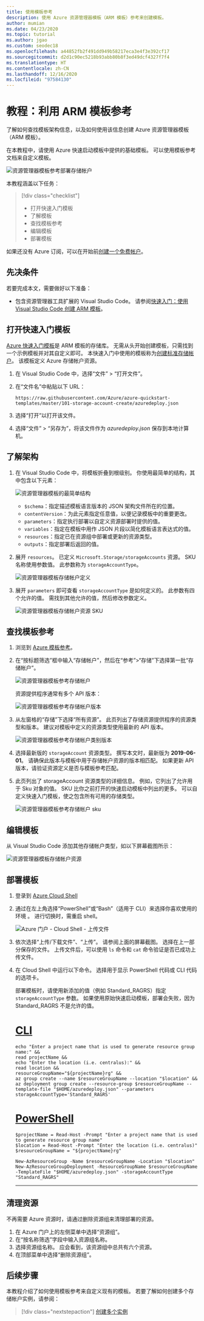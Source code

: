 ```yaml
---
title: 使用模板参考
description: 使用 Azure 资源管理器模板（ARM 模板）参考来创建模板。
author: mumian
ms.date: 04/23/2020
ms.topic: tutorial
ms.author: jgao
ms.custom: seodec18
ms.openlocfilehash: a44852fb2f491dd949b58217eca3e4f3e392cf17
ms.sourcegitcommit: d2d1c90ec5218b93abb80b8f3ed49dcf4327f7f4
ms.translationtype: HT
ms.contentlocale: zh-CN
ms.lasthandoff: 12/16/2020
ms.locfileid: "97584130"
---
```

# <a name="tutorial-utilize-the-arm-template-reference"></a>教程：利用 ARM 模板参考

了解如何查找模板架构信息，以及如何使用该信息创建 Azure 资源管理器模板（ARM 模板）。

在本教程中，请使用 Azure 快速启动模板中提供的基础模板。 可以使用模板参考文档来自定义模板。

![资源管理器模板参考部署存储帐户](./media/template-tutorial-use-template-reference/resource-manager-template-tutorial-deploy-storage-account.png)

本教程涵盖以下任务：

> [!div class="checklist"]
> * 打开快速入门模板
> * 了解模板
> * 查找模板参考
> * 编辑模板
> * 部署模板

如果还没有 Azure 订阅，可以在开始前[创建一个免费帐户](https://azure.microsoft.com/free/)。

## <a name="prerequisites"></a>先决条件

若要完成本文，需要做好以下准备：

* 包含资源管理器工具扩展的 Visual Studio Code。 请参阅[快速入门：使用 Visual Studio Code 创建 ARM 模板](quickstart-create-templates-use-visual-studio-code.md)。

## <a name="open-a-quickstart-template"></a>打开快速入门模板

[Azure 快速入门模板](https://azure.microsoft.com/resources/templates/)是 ARM 模板的存储库。 无需从头开始创建模板，只需找到一个示例模板并对其自定义即可。 本快速入门中使用的模板称为[创建标准存储帐户](https://azure.microsoft.com/resources/templates/101-storage-account-create/)。 该模板定义 Azure 存储帐户资源。

1. 在 Visual Studio Code 中，选择“文件” > “打开文件”。 
1. 在“文件名”中粘贴以下 URL：

    ```url
    https://raw.githubusercontent.com/Azure/azure-quickstart-templates/master/101-storage-account-create/azuredeploy.json
    ```

1. 选择“打开”以打开该文件。
1. 选择“文件” > “另存为”，将该文件作为 _azuredeploy.json_ 保存到本地计算机。 

## <a name="understand-the-schema"></a>了解架构

1. 在 Visual Studio Code 中，将模板折叠到根级别。 你使用最简单的结构，其中包含以下元素：

    ![资源管理器模板的最简单结构](./media/template-tutorial-use-template-reference/resource-manager-template-simplest-structure.png)

    * `$schema`：指定描述模板语言版本的 JSON 架构文件所在的位置。
    * `contentVersion`：为此元素指定任意值，以便记录模板中的重要更改。
    * `parameters`：指定执行部署以自定义资源部署时提供的值。
    * `variables`：指定在模板中用作 JSON 片段以简化模板语言表达式的值。
    * `resources`：指定已在资源组中部署或更新的资源类型。
    * `outputs`：指定部署后返回的值。

1. 展开 `resources`。 已定义 `Microsoft.Storage/storageAccounts` 资源。 SKU 名称使用参数值。 此参数称为 `storageAccountType`。

    ![资源管理器模板存储帐户定义](./media/template-tutorial-use-template-reference/resource-manager-template-storage-resource.png)

1. 展开 `parameters` 即可查看 `storageAccountType` 是如何定义的。 此参数有四个允许的值。 需找到其他允许的值，然后修改参数定义。

    ![资源管理器模板存储帐户资源 SKU](./media/template-tutorial-use-template-reference/resource-manager-template-storage-resources-skus-old.png)

## <a name="find-the-template-reference"></a>查找模板参考

1. 浏览到 [Azure 模板参考](/azure/templates/)。
1. 在“按标题筛选”框中输入“存储帐户”，然后在“参考”>“存储”下选择第一批“存储帐户”。 

    ![资源管理器模板参考存储帐户](./media/template-tutorial-use-template-reference/resource-manager-template-resources-reference-storage-accounts.png)

    资源提供程序通常有多个 API 版本：

    ![资源管理器模板参考存储帐户版本](./media/template-tutorial-use-template-reference/resource-manager-template-resources-reference-storage-accounts-versions.png)

1. 从左窗格的“存储”下选择“所有资源”。  此页列出了存储资源提供程序的资源类型和版本。 建议对模板中定义的资源类型使用最新的 API 版本。

    ![资源管理器模板参考存储帐户类别版本](./media/template-tutorial-use-template-reference/resource-manager-template-resources-reference-storage-accounts-types-versions.png)

1. 选择最新版的 `storageAccount` 资源类型。 撰写本文时，最新版为 **2019-06-01**。 请确保此版本与模板中用于存储帐户资源的版本相匹配。 如果更新 API 版本，请验证资源定义是否与模板参考匹配。

1. 此页列出了 storageAccount 资源类型的详细信息。 例如，它列出了允许用于 Sku 对象的值。 SKU 比你之前打开的快速启动模板中列出的更多。 可以自定义快速入门模板，使之包含所有可用的存储类型。

    ![资源管理器模板参考存储帐户 sku](./media/template-tutorial-use-template-reference/resource-manager-template-resources-reference-storage-accounts-skus.png)

## <a name="edit-the-template"></a>编辑模板

从 Visual Studio Code 添加其他存储帐户类型，如以下屏幕截图所示：

![资源管理器模板存储帐户资源](./media/template-tutorial-use-template-reference/resource-manager-template-storage-resources-skus.png)

## <a name="deploy-the-template"></a>部署模板

1. 登录到 [Azure Cloud Shell](https://shell.azure.com)

1. 通过在左上角选择“PowerShell”或“Bash”（适用于 CLI）来选择你喜欢使用的环境 。  进行切换时，需重启 shell。

    ![Azure 门户 - Cloud Shell - 上传文件](./media/template-tutorial-use-template-reference/azure-portal-cloud-shell-upload-file.png)

1. 依次选择“上传/下载文件”、“上传”。  请参阅上面的屏幕截图。 选择在上一部分保存的文件。 上传文件后，可以使用 `ls` 命令和 `cat` 命令验证是否已成功上传文件。

1. 在 Cloud Shell 中运行以下命令。 选择用于显示 PowerShell 代码或 CLI 代码的选项卡。

   部署模板时，请使用新添加的值（例如 Standard_RAGRS）指定 `storageAccountType` 参数。 如果使用原始快速启动模板，部署会失败，因为 Standard_RAGRS 不是允许的值。

    # <a name="cli"></a>[CLI](#tab/CLI)

    ```azurecli
    echo "Enter a project name that is used to generate resource group name:" &&
    read projectName &&
    echo "Enter the location (i.e. centralus):" &&
    read location &&
    resourceGroupName="${projectName}rg" &&
    az group create --name $resourceGroupName --location "$location" &&
    az deployment group create --resource-group $resourceGroupName --template-file "$HOME/azuredeploy.json" --parameters storageAccountType='Standard_RAGRS'
    ```

    # <a name="powershell"></a>[PowerShell](#tab/PowerShell)

    ```azurepowershell
    $projectName = Read-Host -Prompt "Enter a project name that is used to generate resource group name"
    $location = Read-Host -Prompt "Enter the location (i.e. centralus)"
    $resourceGroupName = "${projectName}rg"

    New-AzResourceGroup -Name $resourceGroupName -Location "$location"
    New-AzResourceGroupDeployment -ResourceGroupName $resourceGroupName -TemplateFile "$HOME/azuredeploy.json" -storageAccountType "Standard_RAGRS"
    ```

    ---

## <a name="clean-up-resources"></a>清理资源

不再需要 Azure 资源时，请通过删除资源组来清理部署的资源。

1. 在 Azure 门户上的左侧菜单中选择“资源组”。
1. 在“按名称筛选”字段中输入资源组名称。
1. 选择资源组名称。  应会看到，该资源组中总共有六个资源。
1. 在顶部菜单中选择“删除资源组”。

## <a name="next-steps"></a>后续步骤

本教程介绍了如何使用模板参考来自定义现有的模板。 若要了解如何创建多个存储帐户实例，请参阅：

> [!div class="nextstepaction"]
> [创建多个实例](./template-tutorial-create-multiple-instances.md)
